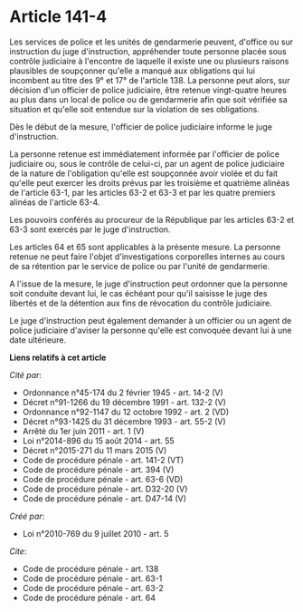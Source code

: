 # Article 141-4

Les services de police et les unités de gendarmerie peuvent, d'office ou sur instruction du juge d'instruction, appréhender
toute personne placée sous contrôle judiciaire à l'encontre de laquelle il existe une ou plusieurs raisons plausibles de
soupçonner qu'elle a manqué aux obligations qui lui incombent au titre des 9° et 17° de l'article 138. La personne peut
alors, sur décision d'un officier de police judiciaire, être retenue vingt-quatre heures au plus dans un local de police ou
de gendarmerie afin que soit vérifiée sa situation et qu'elle soit entendue sur la violation de ses obligations. 

Dès le début de la mesure, l'officier de police judiciaire informe le juge d'instruction. 

La personne retenue est immédiatement informée par l'officier de police judiciaire ou, sous le contrôle de celui-ci, par un
agent de police judiciaire de la nature de l'obligation qu'elle est soupçonnée avoir violée et du fait qu'elle peut exercer
les droits prévus par les troisième et quatrième alinéas de l'article 63-1, par les articles 63-2 et 63-3 et par les quatre
premiers alinéas de l'article 63-4. 

Les pouvoirs conférés au procureur de la République par les articles 63-2 et 63-3 sont exercés par le juge d'instruction. 

Les articles 64 et 65 sont applicables à la présente mesure. La personne retenue ne peut faire l'objet d'investigations
corporelles internes au cours de sa rétention par le service de police ou par l'unité de gendarmerie.

A l'issue de la mesure, le juge d'instruction peut ordonner que la personne soit conduite devant lui, le cas échéant pour
qu'il saisisse le juge des libertés et de la détention aux fins de révocation du contrôle judiciaire. 

Le juge d'instruction peut également demander à un officier ou un agent de police judiciaire d'aviser la personne qu'elle est
convoquée devant lui à une date ultérieure.

**Liens relatifs à cet article**

_Cité par_:

  - Ordonnance n°45-174 du 2 février 1945 - art. 14-2 (V)
  - Décret n°91-1266 du 19 décembre 1991 - art. 132-2 (V)
  - Ordonnance n°92-1147 du 12 octobre 1992  - art. 2 (VD)
  - Décret n°93-1425 du 31 décembre 1993 - art. 55-2 (V)
  - Arrêté du 1er juin 2011 - art. 1 (V)
  - Loi n°2014-896 du 15 août 2014 - art. 55
  - Décret n°2015-271 du 11 mars 2015 (V)
  - Code de procédure pénale - art. 141-2 (VT)
  - Code de procédure pénale - art. 394 (V)
  - Code de procédure pénale - art. 63-6 (VD)
  - Code de procédure pénale - art. D32-20 (V)
  - Code de procédure pénale - art. D47-14 (V)

_Créé par_:

  - Loi n°2010-769 du 9 juillet 2010 - art. 5

_Cite_:

  - Code de procédure pénale - art. 138
  - Code de procédure pénale - art. 63-1
  - Code de procédure pénale - art. 63-2
  - Code de procédure pénale - art. 64
